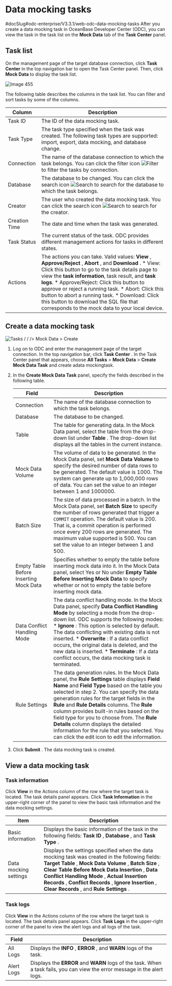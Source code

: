 Data mocking tasks 
=======================================
#docSlug#odc-enterprise/V3.3.1/web-odc-data-mocking-tasks
After you create a data mocking task in OceanBase Developer Center (ODC), you can view the task in the task list on the **Mock Data** tab of the **Task Center** panel. 

Task list 
------------------------------

On the management page of the target database connection, click **Task Center** in the top navigation bar to open the Task Center panel. Then, click **Mock Data** to display the task list.

![Image 455](https://help-static-aliyun-doc.aliyuncs.com/assets/img/en-US/2211291561/p263390.png)

The following table describes the columns in the task list. You can filter and sort tasks by some of the columns.


|    Column     |                                                                                                                                                                                                                                                                                                                                                             Description                                                                                                                                                                                                                                                                                                                                                              |
|---------------|--------------------------------------------------------------------------------------------------------------------------------------------------------------------------------------------------------------------------------------------------------------------------------------------------------------------------------------------------------------------------------------------------------------------------------------------------------------------------------------------------------------------------------------------------------------------------------------------------------------------------------------------------------------------------------------------------------------------------------------|
| Task ID       | The ID of the data mocking task.                                                                                                                                                                                                                                                                                                                                                                                                                                                                                                                                                                                                                                                                                                     |
| Task Type     | The task type specified when the task was created. The following task types are supported: import, export, data mocking, and database change.                                                                                                                                                                                                                                                                                                                                                                                                                                                                                                                                                                                        |
| Connection    | The name of the database connection to which the task belongs.  You can click the filter icon ![Filter](https://help-static-aliyun-doc.aliyuncs.com/assets/img/en-US/8487860461/p352180.jpg) to filter the tasks by connection.                                                                                                                                                                                                                                                                                                                                                                                                                                                                                      |
| Database      | The database to be changed.  You can click the search icon ![Search](https://help-static-aliyun-doc.aliyuncs.com/assets/img/en-US/1036511561/p416691.jpg) to search for the database to which the task belongs.                                                                                                                                                                                                                                                                                                                                                                                                                                                                                                      |
| Creator       | The user who created the data mocking task.  You can click the search icon ![Search](https://help-static-aliyun-doc.aliyuncs.com/assets/img/en-US/1036511561/p416691.jpg) to search for the creator.                                                                                                                                                                                                                                                                                                                                                                                                                                                                                                                 |
| Creation Time | The date and time when the task was generated.                                                                                                                                                                                                                                                                                                                                                                                                                                                                                                                                                                                                                                                                                       |
| Task Status   | The current status of the task. ODC provides different management actions for tasks in different states.                                                                                                                                                                                                                                                                                                                                                                                                                                                                                                                                                                                                                             |
| Actions       | The actions you can take. Valid values: **View** , **Approve/Reject** , **Abort** , and **Download** .  * View: Click this button to go to the task details page to view the **task information**, task result, and **task logs**.   * Approve/Reject: Click this button to approve or reject a running task.   * Abort: Click this button to abort a running task.   * Download: Click this button to download the SQL file that corresponds to the mock data to your local device.    |



Create a data mocking task 
-----------------------------------------------

![Tasks / / /> Mock Data > Create](https://help-static-aliyun-doc.aliyuncs.com/assets/img/en-US/2211291561/p416187.png)

1. Log on to ODC and enter the management page of the target connection. In the top navigation bar, click **Task Center** . In the Task Center panel that appears, choose **All Tasks** \> **Mock Data** \> **Create Mock Data Task** and create adata mockingtask.

   

2. In the **Create Mock Data Task** panel, specify the fields described in the following table. 

   

   |                 Field                  |                                                                                                                                                                                                                                                                                                                    Description                                                                                                                                                                                                                                                                                                                     |
   |----------------------------------------|----------------------------------------------------------------------------------------------------------------------------------------------------------------------------------------------------------------------------------------------------------------------------------------------------------------------------------------------------------------------------------------------------------------------------------------------------------------------------------------------------------------------------------------------------------------------------------------------------------------------------------------------------|
   | Connection                             | The name of the database connection to which the task belongs.                                                                                                                                                                                                                                                                                                                                                                                                                                                                                                                                                                                     |
   | Database                               | The database to be changed.                                                                                                                                                                                                                                                                                                                                                                                                                                                                                                                                                                                                                        |
   | Table                                  | The table for generating data.  In the Mock Data panel, select the table from the drop-down list under **Table** . The drop-down list displays all the tables in the current instance.                                                                                                                                                                                                                                                                                                                                                                                                                                             |
   | Mock Data Volume                       | The volume of data to be generated.  In the Mock Data panel, set **Mock Data Volume** to specify the desired number of data rows to be generated. The default value is 1000. The system can generate up to 1,000,000 rows of data. You can set the value to an integer between 1 and 1000000.                                                                                                                                                                                                                                                                                                                                      |
   | Batch Size                             | The size of data processed in a batch.  In the Mock Data panel, set **Batch Size** to specify the number of rows generated that trigger a `COMMIT` operation. The default value is 200. That is, a commit operation is performed once every 200 rows are generated. The maximum value supported is 500. You can set the value to an integer between 1 and 500.                                                                                                                                                                                                                                                                     |
   | Empty Table Before Inserting Mock Data | Specifies whether to empty the table before inserting mock data into it.  In the Mock Data panel, select Yes or No under **Empty Table Before Inserting Mock Data** to specify whether or not to empty the table before inserting mock data.                                                                                                                                                                                                                                                                                                                                                                                       |
   | Data Conflict Handling Mode            | The data conflict handling mode.  In the Mock Data panel, specify **Data Conflict Handling Mode** by selecting a mode from the drop-down list. ODC supports the following modes: * **Ignore** : This option is selected by default. The data conflicting with existing data is not inserted.   * **Overwrite** : If a data conflict occurs, the original data is deleted, and the new data is inserted.   * **Terminate** : If a data conflict occurs, the data mocking task is terminated.    |
   | Rule Settings                          | The data generation rules.  In the Mock Data panel, the **Rule Settings** table displays **Field Name** and **Field Type** based on the table you selected in step 2. You can specify the data generation rules for the target fields in the **Rule** and **Rule Details** columns.  The **Rule** column provides built-in rules based on the field type for you to choose from. The **Rule Details** column displays the detailed information for the rule that you selected. You can click the edit icon to edit the information.                                                                                                |

   

3. Click **Submit** . The data mocking task is created.

   




View a data mocking task 
---------------------------------------------

### Task information 

Click **View** in the Actions column of the row where the target task is located. The task details panel appears. Click **Task Information** in the upper-right corner of the panel to view the basic task information and the data mocking settings.


|         Item          |                                                                                                                                                                            Description                                                                                                                                                                             |
|-----------------------|--------------------------------------------------------------------------------------------------------------------------------------------------------------------------------------------------------------------------------------------------------------------------------------------------------------------------------------------------------------------|
| Basic information     | Displays the basic information of the task in the following fields: **Task ID** , **Database** , and **Task Type** .                                                                                                                                                                                                                                               |
| Data mocking settings | Displays the settings specified when the data mocking task was created in the following fields: **Target Table** , **Mock Data Volume** , **Batch Size** , **Clear Table Before Mock Data Insertion** , **Data Conflict Handling Mode** , **Actual Insertion Records** , **Conflict Records** , **Ignore Insertion** , **Clear Records** , and **Rule Settings** . |



### Task logs 

Click **View** in the Actions column of the row where the target task is located. The task details panel appears. Click **Task Logs** in the upper-right corner of the panel to view the alert logs and all logs of the task.


|   Field    |                                                                Description                                                                 |
|------------|--------------------------------------------------------------------------------------------------------------------------------------------|
| All Logs   | Displays the **INFO** , **ERROR** , and **WARN** logs of the task.                                                                         |
| Alert Logs | Displays the **ERROR** and **WARN** logs of the task. When a task fails, you can view the error message in the alert logs. |



